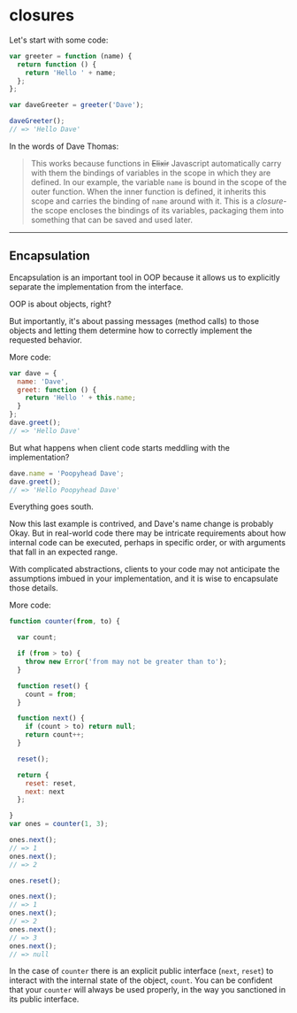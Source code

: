 # closures

Let's start with some code:

```js
var greeter = function (name) {
  return function () {
    return 'Hello ' + name;
  };
};

var daveGreeter = greeter('Dave');

daveGreeter();
// => 'Hello Dave'
```

In the words of Dave Thomas:

> This works because functions in ~~Elixir~~ Javascript automatically carry
> with them the bindings of variables in the scope in which they are defined.
> In our example, the variable `name` is bound in the scope of the outer
> function. When the inner function is defined, it inherits this scope and
> carries the binding of `name` around with it. This is a *closure*-the scope
> encloses the bindings of its variables, packaging them into something that can
> be saved and used later.

---

## Encapsulation

Encapsulation is an important tool in OOP because it allows us to explicitly
separate the implementation from the interface.

OOP is about objects, right?

But importantly, it's about passing messages (method calls) to those objects and
letting them determine how to correctly implement the requested behavior.

More code:

```js
var dave = {
  name: 'Dave',
  greet: function () {
    return 'Hello ' + this.name;
  }
};
dave.greet();
// => 'Hello Dave'
```

But what happens when client code starts meddling with the implementation?

```js
dave.name = 'Poopyhead Dave';
dave.greet();
// => 'Hello Poopyhead Dave'
```

Everything goes south.

Now this last example is contrived, and Dave's name change is probably Okay.
But in real-world code there may be intricate requirements about how internal
code can be executed, perhaps in specific order, or with arguments that fall in
an expected range.

With complicated abstractions, clients to your code may not anticipate the
assumptions imbued in your implementation, and it is wise to encapsulate those
details.

More code:

```js
function counter(from, to) {

  var count;

  if (from > to) {
    throw new Error('from may not be greater than to');
  }

  function reset() {
    count = from;
  }

  function next() {
    if (count > to) return null;
    return count++;
  }

  reset();

  return {
    reset: reset,
    next: next
  };

}
var ones = counter(1, 3);

ones.next();
// => 1
ones.next();
// => 2

ones.reset();

ones.next();
// => 1
ones.next();
// => 2
ones.next();
// => 3
ones.next();
// => null
```

In the case of `counter` there is an explicit public interface (`next`, `reset`)
to interact with the internal state of the object, `count`. You can be confident
that your `counter` will always be used properly, in the way you sanctioned in
its public interface.

